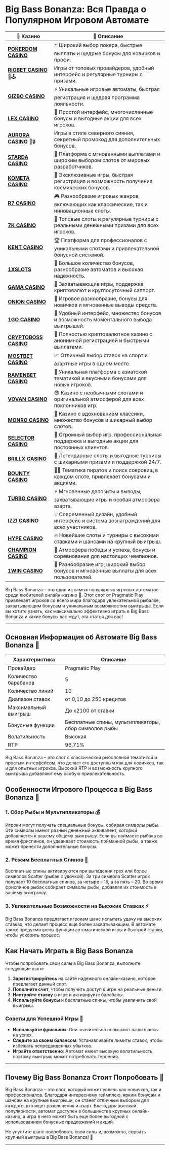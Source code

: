 # Big Bass Bonanza: Вся Правда о Популярном Игровом Автомате
| 🎰 Казино          | 🔑 Описание                                                                                 |
|--------------------|---------------------------------------------------------------------------------------------|
| **[POKERDOM CASINO](https://brandplay.link/Bxg7SC7H)** | 🃏 Широкий выбор покера, быстрые выплаты и щедрые бонусы для новичков и профи.      |
| **[RIOBET CASINO](https://brandplay.link/dtx89f2L)** 🌟🕹️ | Игры от топовых провайдеров, удобный интерфейс и регулярные турниры с призами.   |
| **[GIZBO CASINO](https://gizbo-tea02.com/c8e962e89)** | ⚡ Уникальные игровые автоматы, быстрая регистрация и щедрая программа лояльности.  |
| **[LEX CASINO](https://brandplay.link/2HFTmBc8)** | 🎲 Простой интерфейс, многочисленные бонусы и выгодные акции для всех игроков.       |
| **[AURORA CASINO](https://10trafic-stat2.com/click/668546566bcc6313411604c7/6766/15114/subaccount?promocode=PROMOLB)** 🌌🔒 | Игры в стиле северного сияния, секретный промокод для дополнительных бонусов.       |
| **[STARDA CASINO](https://brandplay.link/cpFQbWKn)** | 💫 Платформа с мгновенными выплатами и широким выбором слотов от мировых разработчиков.|
| **[KOMETA CASINO](https://brandplay.link/tLG15CCb)** | 🚀 Эксклюзивные игры, быстрая регистрация и возможность получения космических бонусов. |
| **[R7 CASINO](https://brandplay.link/zPmNmTWG)** | 🎮 Разнообразие игровых жанров, включающих как классические, так и инновационные слоты. |
| **[7K CASINO](https://brandplay.link/dd46bNgD)** | 🎰 Топовые слоты и регулярные турниры с реальными денежными призами для всех игроков.   |
| **[KENT CASINO](https://brandplay.link/tj7BwCb4)** | 🏆 Платформа для профессионалов с уникальными слотами и привлекательной бонусной системой.|
| **[1XSLOTS](https://brandplay.link/R4xfxqdm)** | 🎁 Большое количество бонусов, разнообразие автоматов и высокая надёжность.            |
| **[GAMA CASINO](https://brandplay.link/zrZpLFTP)** | 🎲 Захватывающие игры, поддержка криптовалют и круглосуточный саппорт.                  |
| **[ONION CASINO](https://obclk001-2d.top/click?offer_id=986&partner_id=10542&landing_id=1798&utm_medium=affiliate&sub_1=oncasino3)** | 🎰 Игровое разнообразие, бонусы для новичков и мгновенные выводы средств.            |
| **[1GO CASINO](https://1go-ircp01.com/ce015f410)** | 🌟 Удобный интерфейс, множество бонусов и возможность моментального вывода выигрышей. |
| **[CRYPTOBOSS CASINO](https://cryptobossc.online/d847bcfa9)** | 🚀 Полностью криптовалютное казино с анонимной регистрацией и быстрыми выплатами.       |
| **[MOSTBET CASINO](https://ktbtis024ifqfn0mst.com/beQs)** | 📈 Отличный выбор ставок на спорт и азартные игры в одном месте.                      |
| **[RAMENBET CASINO](https://get.saltyram.com/ru/registration?apkpop=0&partner=p24970p3296034p5526)** | 🍜 Уникальная платформа с азиатской тематикой и вкусными бонусами для новых игроков. |
| **[VOVAN CASINO](https://vovan.site/d098ab058)** | 😎 Казино с необычными слотами и оригинальной атмосферой для всех поклонников игр.   |
| **[MONRO CASINO](https://mnr-ircp01.com/c3ce72a2c)** | 💃 Казино с вдохновением классики, множество бонусов и шикарный выбор слотов.        |
| **[SELECTOR CASINO](https://gosel.vc/SELVK)** | 🎯 Огромный выбор игр, профессиональная поддержка и выгодные акции для постоянных клиентов.|
| **[BRILLX CASINO](https://brillx.uno/BRIVK)** | 💎 Легендарные слоты и выгодные турниры с шикарными призами и поддержкой 24/7.        |
| **[BOUNTY CASINO](https://bounty-casino.de/BOVK)** | 🏴‍☠️ Тематика пиратов и поиск сокровищ в каждом слоте, привлекает бонусами и акциями. |
| **[TURBO CASINO](https://turbo-casino.cc/TURVK)** | ⚡ Мгновенные депозиты и выводы, захватывающие игры и особая атмосфера азарта.       |
| **[IZZI CASINO](https://izzi-fr03.com/ca7c8a7b7)** | 💡 Современный дизайн, удобный интерфейс и система вознаграждений для всех участников. |
| **[HYPE CASINO](https://hypekaz.com/dc2f44ad0)** | 🔥 Новейшие слоты и турниры с высокими ставками и шансами на крупный выигрыш.        |
| **[CHAMPION CASINO](https://champcasino.ink/pobeda/doa-hats?p80412p305331p112c)** | 🏅 Атмосфера победы и успеха, бонусы и соревнования для настоящих чемпионов.         |
| **[1WIN CASINO](https://brandplay.link/6F5VqbyZ)** | 🎲 Разнообразие игр, широкий выбор бонусов и мгновенные выплаты для всех пользователей.|

Big Bass Bonanza – это один из самых популярных игровых автоматов среди любителей онлайн-казино 🎣. Этот слот от Pragmatic Play привлекает игроков со всего мира благодаря увлекательной рыбалке, захватывающим бонусам и уникальным возможностям выигрыша. Если вы хотите узнать, как максимально эффективно играть в Big Bass Bonanza и какие бонусы вас ждут, эта статья для вас!

---

## Основная Информация об Автомате Big Bass Bonanza 🎰

| Характеристика           | Описание                                              |
|--------------------------|-------------------------------------------------------|
| Провайдер                | Pragmatic Play                                        |
| Количество барабанов     | 5                                                     |
| Количество линий         | 10                                                    |
| Диапазон ставок          | от 0,10 до 250 кредитов                               |
| Максимальный выигрыш     | До x2100 от ставки                                    |
| Бонусные функции         | Бесплатные спины, мультипликаторы, сбор символов рыбы |
| Волатильность            | Высокая                                               |
| RTP                      | 96,71%                                                |

Big Bass Bonanza – это слот с классической рыболовной тематикой и простым интерфейсом, что делает его доступным как для новичков, так и для опытных игроков. Высокий RTP и возможность крупного выигрыша добавляют ему особую привлекательность.

## Особенности Игрового Процесса в Big Bass Bonanza 🎣

### 1. Сбор Рыбы и Мультипликаторы 💰

Игроки могут получать специальные бонусы, собирая символы рыбы. Эти символы имеют разный денежный эквивалент, который добавляется к вашему общему выигрышу. Если вы поймаете рыбака во время фриспинов, он удваивает стоимость пойманной рыбы, а также может принести дополнительные бонусы.

### 2. Режим Бесплатных Спинов 🎉

Бесплатные спины активируются при выпадении трех или более символов Scatter (рыбак с удочкой). За три символа Scatter игрок получает 10 бесплатных спинов, за четыре – 15, а за пять – 20. Во время фриспинов рыбак собирает символы рыбы, добавляя их стоимость к вашему выигрышу.

### 3. Увлекательные Возможности на Высоких Ставках ⚡️

Big Bass Bonanza предлагает игрокам шанс испытать удачу на высоких ставках, что делает процесс еще более захватывающим. В автомате также предусмотрены функции автоматической игры и быстрой ставки, чтобы ускорить процесс.

## Как Начать Играть в Big Bass Bonanza

Чтобы попробовать свои силы в Big Bass Bonanza, выполните следующие шаги:

1. **Зарегистрируйтесь** на сайте надежного онлайн-казино, которое предлагает данный слот.
2. **Пополните счет**, чтобы получить доступ к игре на реальные деньги.
3. **Настройте ставку** в игре и активируйте барабаны.
4. **Используйте бонусы** и бесплатные спины, чтобы увеличить свой выигрыш.

### Советы для Успешной Игры 🧠

- **Используйте фриспины**: Они значительно повышают ваши шансы на успех.
- **Следите за своим балансом**: Устанавливайте лимиты ставок, чтобы избежать непредвиденных убытков.
- **Играйте ответственно**: Автомат имеет высокую волатильность, поэтому выигрыш может потребовать терпения.

---

## Почему Big Bass Bonanza Стоит Попробовать 🎣

Big Bass Bonanza – это слот, который может увлечь как новичков, так и профессионалов. Благодаря интересному геймплею, ярким бонусам и шансам на крупные выигрыши, он станет отличным выбором для каждого, кто ищет развлечения и азарт. Благодаря высокой популярности, автомат доступен в большинстве крупных онлайн-казино, а игра в него может быть еще более выгодной с использованием бонусных предложений и акций.

Не упустите шанс попробовать свои силы и, возможно, сорвать крупный выигрыш в Big Bass Bonanza! 🎉

---

